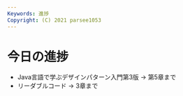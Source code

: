 ```yaml
---
Keywords: 進捗
Copyright: (C) 2021 parsee1053
---
```


# 今日の進捗
* Java言語で学ぶデザインパターン入門第3版 → 第5章まで
* リーダブルコード → 3章まで
